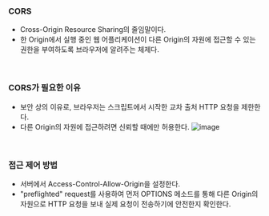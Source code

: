 ### CORS

* Cross-Origin Resource Sharing의 줄임말이다.
* 한 Origin에서 실행 중인 웹 어플리케이션이 다른 Origin의 자원에 접근할 수 있는 권한을 부여하도록 브라우저에 알려주는 체제다.

<br>

### CORS가 필요한 이유

* 보안 상의 이유로, 브라우저는 스크립트에서 시작한 교차 출처 HTTP 요청을 제한한다.
* 다른 Origin의 자원에 접근하려면 신뢰할 때에만 허용한다.
![image](https://user-images.githubusercontent.com/53414240/130447851-a60e6296-0c01-4ef3-bcc5-2b4fa6d7657a.png)

<br>

### 접근 제어 방법

* 서버에서 Access-Control-Allow-Origin을 설정한다.
* "preflighted" request를 사용하여 먼저 OPTIONS 메소드를 통해 다른 Origin의 자원으로 HTTP 요청을 보내 실제 요청이 전송하기에 안전한지 확인한다.
